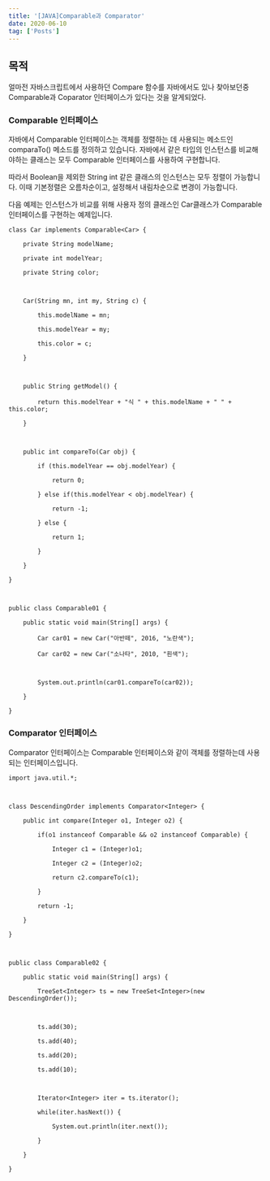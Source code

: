 ```yaml
---
title: '[JAVA]Comparable과 Comparator'
date: 2020-06-10
tag: ['Posts']
---
```


## 목적

얼마전 자바스크립트에서 사용하던 Compare 함수를 자바에서도 있나 찾아보던중 Comparable과 Coparator 인터페이스가 있다는 것을 알게되었다.

### Comparable<T> 인터페이스

자바에서 Comparable 인터페이스는 객체를 정렬하는 데 사용되는 메소드인 comparaTo() 메소드를 정의하고 있습니다.
자바에서 같은 타입의 인스턴스를 비교해야하는 클래스는 모두 Comparable 인터페이스를 사용하여 구현합니다.

따라서 Boolean을 제외한 String int 같은 클래스의 인스턴스는 모두 정렬이 가능합니다.
이때 기본정렬은 오름차순이고, 설정해서 내림차순으로 변경이 가능합니다.

다음 예제는 인스턴스가 비교를 위해 사용자 정의 클래스인 Car클래스가 Comparable인터페이스를 구현하는 예제입니다.

```
class Car implements Comparable<Car> {

    private String modelName;

    private int modelYear;

    private String color;



    Car(String mn, int my, String c) {

        this.modelName = mn;

        this.modelYear = my;

        this.color = c;

    }



    public String getModel() {

        return this.modelYear + "식 " + this.modelName + " " + this.color;

    }



    public int compareTo(Car obj) {

        if (this.modelYear == obj.modelYear) {

            return 0;

        } else if(this.modelYear < obj.modelYear) {

            return -1;

        } else {

            return 1;

        }

    }

}



public class Comparable01 {

    public static void main(String[] args) {

        Car car01 = new Car("아반떼", 2016, "노란색");

        Car car02 = new Car("소나타", 2010, "흰색");



        System.out.println(car01.compareTo(car02));

    }

}
```

### Comparator<T> 인터페이스

Comparator 인터페이스는 Comparable 인터페이스와 같이 객체를 정렬하는데 사용되는 인터페이스입니다.

```
import java.util.*;



class DescendingOrder implements Comparator<Integer> {

    public int compare(Integer o1, Integer o2) {

        if(o1 instanceof Comparable && o2 instanceof Comparable) {

            Integer c1 = (Integer)o1;

            Integer c2 = (Integer)o2;

            return c2.compareTo(c1);

        }

        return -1;

    }

}



public class Comparable02 {

    public static void main(String[] args) {

        TreeSet<Integer> ts = new TreeSet<Integer>(new DescendingOrder());



        ts.add(30);

        ts.add(40);

        ts.add(20);

        ts.add(10);



        Iterator<Integer> iter = ts.iterator();

        while(iter.hasNext()) {

            System.out.println(iter.next());

        }

    }

}
```
